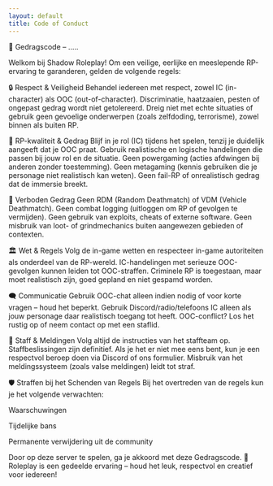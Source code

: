 ```yaml
---
layout: default
title: Code of Conduct
---
```

📜 Gedragscode – .....

Welkom bij Shadow Roleplay! Om een veilige, eerlijke en meeslepende RP-ervaring te garanderen, gelden de volgende regels:

🔒 Respect & Veiligheid
Behandel iedereen met respect, zowel IC (in-character) als OOC (out-of-character).
Discriminatie, haatzaaien, pesten of ongepast gedrag wordt niet getolereerd.
Dreig niet met echte situaties of gebruik geen gevoelige onderwerpen (zoals zelfdoding, terrorisme), zowel binnen als buiten RP.

🧠 RP-kwaliteit & Gedrag
Blijf in je rol (IC) tijdens het spelen, tenzij je duidelijk aangeeft dat je OOC praat.
Gebruik realistische en logische handelingen die passen bij jouw rol en de situatie.
Geen powergaming (acties afdwingen bij anderen zonder toestemming).
Geen metagaming (kennis gebruiken die je personage niet realistisch kan weten).
Geen fail-RP of onrealistisch gedrag dat de immersie breekt.

🛑 Verboden Gedrag
Geen RDM (Random Deathmatch) of VDM (Vehicle Deathmatch).
Geen combat logging (uitloggen om RP of gevolgen te vermijden).
Geen gebruik van exploits, cheats of externe software.
Geen misbruik van loot- of grindmechanics buiten aangewezen gebieden of contexten.

🏛️ Wet & Regels
Volg de in-game wetten en respecteer in-game autoriteiten als onderdeel van de RP-wereld.
IC-handelingen met serieuze OOC-gevolgen kunnen leiden tot OOC-straffen.
Criminele RP is toegestaan, maar moet realistisch zijn, goed gepland en niet gespamd worden.

🗨️ Communicatie
Gebruik OOC-chat alleen indien nodig of voor korte vragen – houd het beperkt.
Gebruik Discord/radio/telefoons IC alleen als jouw personage daar realistisch toegang tot heeft.
OOC-conflict? Los het rustig op of neem contact op met een staflid.

👮 Staff & Meldingen
Volg altijd de instructies van het staffteam op.
Staffbeslissingen zijn definitief. Als je het er niet mee eens bent, kun je een respectvol beroep doen via Discord of ons formulier.
Misbruik van het meldingssysteem (zoals valse meldingen) leidt tot straf.

🛡️ Straffen bij het Schenden van Regels
Bij het overtreden van de regels kun je het volgende verwachten:

Waarschuwingen

Tijdelijke bans

Permanente verwijdering uit de community

Door op deze server te spelen, ga je akkoord met deze Gedragscode.
🧩 Roleplay is een gedeelde ervaring – houd het leuk, respectvol en creatief voor iedereen!
